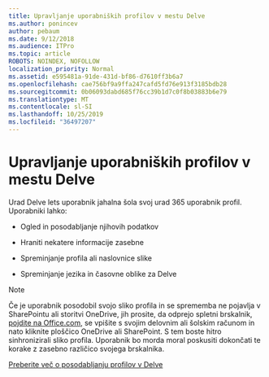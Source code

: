 ```yaml
---
title: Upravljanje uporabniških profilov v mestu Delve
ms.author: ponincev
author: pebaum
ms.date: 9/12/2018
ms.audience: ITPro
ms.topic: article
ROBOTS: NOINDEX, NOFOLLOW
localization_priority: Normal
ms.assetid: e595481a-91de-431d-bf86-d7610ff3b6a7
ms.openlocfilehash: cae756bf9a9ffa247cafd5fd76e913f3185bdb28
ms.sourcegitcommit: 0b06093dabd685f76cc39b1d7c0f8b03883b6e79
ms.translationtype: MT
ms.contentlocale: sl-SI
ms.lasthandoff: 10/25/2019
ms.locfileid: "36497207"
---
```

# <a name="manage-user-profiles-in-delve"></a>Upravljanje uporabniških profilov v mestu Delve

Urad Delve lets uporabnik jahalna šola svoj urad 365 uporabnik profil. Uporabniki lahko:
  
- Ogled in posodabljanje njihovih podatkov
    
- Hraniti nekatere informacije zasebne
    
- Spreminjanje profila ali naslovnice slike
    
- Spreminjanje jezika in časovne oblike za Delve
    
> [!NOTE]
> Če je uporabnik posodobil svojo sliko profila in se sprememba ne pojavlja v SharePointu ali storitvi OneDrive, jih prosite, da odprejo spletni brskalnik, [pojdite na Office.com](https://www.office.com), se vpišite s svojim delovnim ali šolskim računom in nato kliknite ploščico OneDrive ali SharePoint. S tem boste hitro sinhronizirali sliko profila. Uporabnik bo morda moral poskusiti dokončati te korake z zasebno različico svojega brskalnika. 
  
[Preberite več o posodabljanju profilov v Delve](https://go.microsoft.com/fwlink/?linkid=735070)
  

